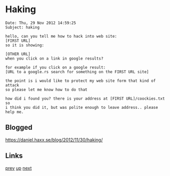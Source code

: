 # Haking

    Date: Thu, 29 Nov 2012 14:59:25
    Subject: haking

    hello, can you tell me how to hack into web site:
    [FIRST URL]
    so it is showing:

    [OTHER URL]
    when you click on a link in google results?

    for example if you click on a google result:
    [URL to a google.rs search for something on the FIRST URL site]

    the point is i would like to protect my web site form that kind of attack
    so please let me know how to do that

    how did i found you? there is your address at [FIRST URL]/coockies.txt so
    i think you did it, but was polite enough to leave address.. please help me.
    
## Blogged

<https://daniel.haxx.se/blog/2012/11/30/haking/>

## Links

[prev](2012-05-10.md) [up](../) [next](../2013/2013-08-10.md)
